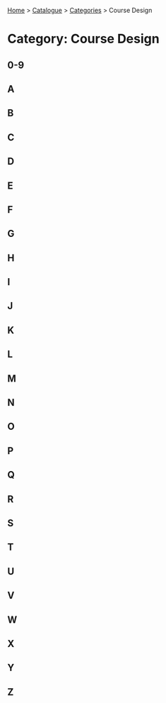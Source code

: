 [Home](../../README.md) > [Catalogue](../../Patterns_catalogue.md) > [Categories](categories.md) > Course Design
# Category: Course Design

## 0-9

## A

## B

## C

## D

## E

## F

## G

## H

## I

## J

## K

## L

## M

## N

## O

## P

## Q

## R

## S

## T

## U

## V

## W

## X

## Y

## Z
